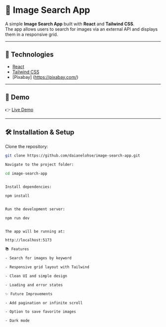 # 🔎 Image Search App

A simple **Image Search App** built with **React** and **Tailwind CSS**.  
The app allows users to search for images via an external API and displays them in a responsive grid.

---

## 🚀 Technologies
- [React](https://react.dev/)  
- [Tailwind CSS](https://tailwindcss.com/)  
- [Pixabay] (https://pixabay.com/) 

---

## 📸 Demo
👉 [Live Demo](soon)  

---

## 🛠️ Installation & Setup

Clone the repository:
```bash
git clone https://github.com/daianelohse/image-search-app.git

Navigate to the project folder:

cd image-search-app


Install dependencies:

npm install


Run the development server:

npm run dev


The app will be running at:

http://localhost:5173

📚 Features

- Search for images by keyword

- Responsive grid layout with Tailwind

- Clean UI and simple design

- Loading and error states

✨ Future Improvements

- Add pagination or infinite scroll

- Option to save favorite images

- Dark mode